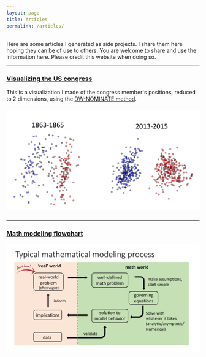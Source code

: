 ```yaml
---
layout: page
title: Articles
permalink: /articles/
---
```


<!-- ![flowchart](/files/Model_flowchart/math_model_flowchart.jpg)
--> 

Here are some articles I generated as side projects. I share them here hoping they can be of use to others. You are welcome to share and use the information here. Please credit this website when doing so. 

-----

### [Visualizing the US congress](/vis_congress/)

This is a visualization I made of the congress member's positions, reduced to 2 dimensions, using the [DW-NOMINATE method](https://en.wikipedia.org/wiki/NOMINATE_(scaling_method)).
<div id="vis_cong">
 <img style="float: center; margin: 10px 10px 10px 0px;" src="../files/vis_congress/vis_screenshot.png" width = "600"/>
 </div>  
 
-----

### [Math modeling flowchart](/model_flowchart/)
<div id="model_flowchart">
 <img style="float: center; margin: 0px 30px 60px 0px;" src="../files/Model_flowchart/math_model_flowchart.jpg" width = "600"/>
 </div>  



